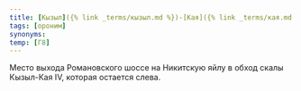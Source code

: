 ```yaml
---
title: [Кызыл]({% link _terms/кызыл.md %})-[Кая]({% link _terms/кая.md %})-[Богаз]({% link _terms/богаз.md %})
tags: [ороним]
synonyms:
temp: [Г8]
---
```


Место выхода Романовского шоссе на Никитскую яйлу в обход скалы Кызыл-Кая IV,
которая остается слева.
